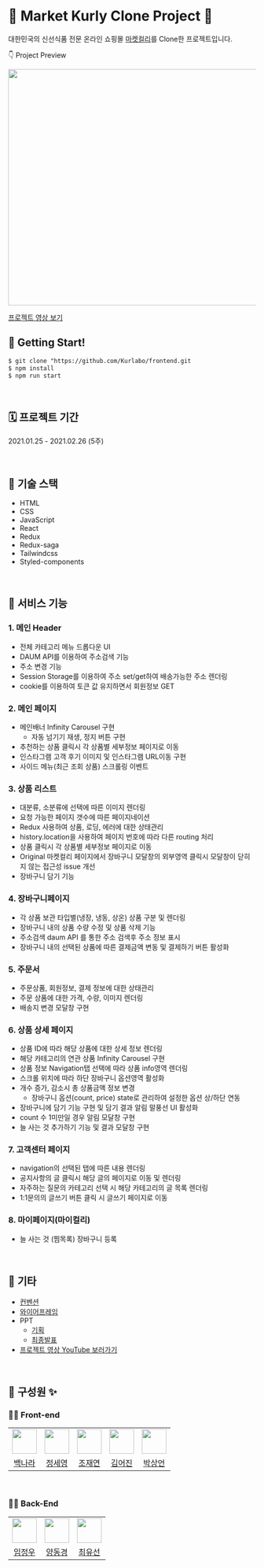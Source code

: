 # 🍆 Market Kurly Clone Project 🍇

대한민국의 신선식품 전문 온라인 쇼핑몰 [마켓컬리](https://www.kurly.com/shop/main/index.php)를 Clone한 프로젝트입니다. 

👇 Project Preview

<img src="/Kurlabo-Preview.gif" width="800" height="480"/>

[프로젝트 영상 보기](https://youtu.be/S_-QvPlp6IE)

## 🏈 Getting Start!

```markdown
$ git clone "https://github.com/Kurlabo/frontend.git
$ npm install
$ npm run start
```

<br>

## 🗓 프로젝트 기간

2021.01.25 - 2021.02.26 (5주)

<br>

## 🎒 기술 스택

- HTML
- CSS
- JavaScript
- React
- Redux
- Redux-saga
- Tailwindcss
- Styled-components

<br>

## 🚀 서비스 기능

### 1. 메인 Header

- 전체 카테고리 메뉴 드롭다운 UI
- DAUM API를 이용하여 주소검색 기능
- 주소 변경 기능
- Session Storage를 이용하여 주소 set/get하여 배송가능한 주소 렌더링
- cookie를 이용하여 토큰 값 유지하면서 회원정보 GET

### 2. 메인 페이지

- 메인배너 Infinity Carousel 구현
  - 자동 넘기기 재생, 정지 버튼 구현
- 추천하는 상품 클릭시 각 상품별 세부정보 페이지로 이동
- 인스타그램 고객 후기 이미지 및 인스타그램 URL이동 구현
- 사이드 메뉴(최근 조회 상품) 스크롤링 이벤트

### 3. 상품 리스트

- 대분류, 소분류에 선택에 따른 이미지 렌더링
- 요청 가능한 페이지 갯수에 따른 페이지네이션
- Redux 사용하여 상품, 로딩, 에러에 대한 상태관리
- history.location을 사용하여 페이지 번호에 따라 다른 routing 처리
- 상품 클릭시 각 상품별 세부정보 페이지로 이동
- Original 마켓컬리 페이지에서 장바구니 모달창의 외부영역 클릭시 모달창이 닫히지 않는 접근성 issue 개선
- 장바구니 담기 기능

### 4. 장바구니페이지

- 각 상품 보관 타입별(냉장, 냉동, 상온) 상품 구분 및 렌더링
- 장바구니 내의 상품 수량 수정 및 상품 삭제 기능
- 주소검색 daum API 를 통한 주소 검색후 주소 정보 표시
- 장바구니 내의 선택된 상품에 따른 결제금액 변동 및 결제하기 버튼 활성화

### 5. 주문서

- 주문상품, 회원정보, 결제 정보에 대한 상태관리
- 주문 상품에 대한 가격, 수량, 이미지 렌더링
- 배송지 변경 모달창 구현

### 6. 상품 상세 페이지

- 상품 ID에 따라 해당 상품에 대한 상세 정보 렌더링
- 해당 카테고리의 연관 상품 Infinity Carousel 구현
- 상품 정보 Navigation탭 선택에 따라 상품 info영역 렌더링
- 스크롤 위치에 따라 하단 장바구니 옵션영역 활성화
- 개수 증가, 감소시 총 상품금액 정보 변경
  - 장바구니 옵션(count, price) state로 관리하여 설정한 옵션 상/하단 연동
- 장바구니에 담기 기능 구현 및 담기 결과 알림 말풍선 UI 활성화
- count 수 1미만일 경우 알림 모달창 구현
- 늘 사는 것 추가하기 기능 및 결과 모달창 구현

### 7. 고객센터 페이지

- navigation의 선택된 탭에 따른 내용 렌더링
- 공지사항의 글 클릭시 해당 글의 페이지로 이동 및 렌더링
- 자주하는 질문의 카테고리 선택 시 해당 카테고리의 글 목록 렌더링
- 1:1문의의 글쓰기 버튼 클릭 시 글쓰기 페이지로 이동

### 8. 마이페이지(마이컬리)

- 늘 사는 것 (찜목록) 장바구니 등록

<br>

## 📌 기타

- [컨벤션](https://github.com/Kurlabo/frontend/blob/develop/CONTRIBUTING.md)
- [와이어프레임](https://www.figma.com/file/9ZA0PoPDP14XQMiI8H1UBC/%EC%BB%AC%EB%9D%BC%EB%B3%B42)
- PPT
  - [기획](https://slides.com/lexkim/title-texttitle-text/)
  - [최종발표](https://www.canva.com/design/DAEXN4RB1Y4/1uDGkPk6x8qQH_xh8iSK0A/view?utm_content=DAEXN4RB1Y4&utm_campaign=designshare&utm_medium=link&utm_source=publishsharelink)
- [프로젝트 영상 YouTube 보러가기](https://youtu.be/S_-QvPlp6IE)

<br>

## 🧩 구성원 ✨

### 🧑‍💻 Front-end

<table>
<tr>
<td align="center">
<a href="https://github.com/nr-baek"><img align="center" width="50" height="50" src="https://avatars.githubusercontent.com/u/52344355?v=4"></a>
</td>
<td align="center">
<a href=https://github.com/FE-sophie"><img align="center" width="50" height="50" src="https://avatars.githubusercontent.com/u/76701139?s=64&v=4"></a>
</td>
<td align="center">
<a href="https://github.com/cjy0019"><img align="center" width="50" height="50" src="https://avatars.githubusercontent.com/u/33951916?s=64&v=4"></a>
</td>
<td align="center">
<a href="https://github.com/FE-Lex-Kim"><img align="center" width="50" height="50" src="https://avatars.githubusercontent.com/u/65955988?s=64&v=4"></a>
</td>
<td align="center">
<a href="https://github.com/parksaneon"><img align="center" width="50" height="50" src="https://avatars.githubusercontent.com/u/47975991?s=64&v=4"></a>
</td>

</tr>
<tr>
<td align="center"> <a href="https://github.com/nr-baek">백나라</a> </td>
<td align="center"> <a href="https://github.com/FE-sophie">정세영</a> </td>
<td align="center"> <a href="https://github.com/cjy0019">조재연</a> </td>
<td align="center"> <a href="https://github.com/FE-Lex-Kim">김어진</a> </td>
<td align="center"> <a href="https://github.com/parksaneon">박상언</a> </td>
</tr>
</table>

<br>

### 🧑‍💻 Back-End

<table>
<tr>
<td align="center">
<a href="https://github.com/LimNoah"><img align="center" width="50" height="50" src="https://avatars.githubusercontent.com/u/46559549?s=64&v=4"></a>
</td>
<td align="center">
<a href=https://github.com/theVelopr"><img align="center" width="50" height="50" src="https://avatars.githubusercontent.com/u/68624184?s=64&v=4"></a>
</td>
<td align="center">
<a href="https://github.com/Yus2on"><img align="center" width="50" height="50" src="https://avatars.githubusercontent.com/u/46306263?s=64&v=4"></a>
</td>

</tr>
<tr>
<td align="center"> <a href="https://github.com/LimNoah">임정우</a> </td>
<td align="center"> <a href="https://github.com/theVelopr">양동경</a> </td>
<td align="center"> <a href="https://github.com/Yus2on">최유선</a> </td>
</tr>
</table>

<br>
